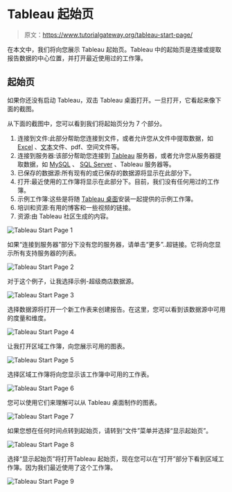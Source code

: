 # Tableau 起始页

> 原文：<https://www.tutorialgateway.org/tableau-start-page/>

在本文中，我们将向您展示 Tableau 起始页。Tableau 中的起始页是连接或提取报告数据的中心位置，并打开最近使用过的工作簿。

## 起始页

如果你还没有启动 Tableau，双击 Tableau 桌面打开。一旦打开，它看起来像下面的截图。

从下面的截图中，您可以看到我们将起始页分为 7 个部分。

1.  连接到文件:此部分帮助您连接到文件，或者允许您从文件中提取数据，如 [Excel](https://www.tutorialgateway.org/connecting-to-excel-files-in-tableau/) 、[文本](https://www.tutorialgateway.org/connecting-to-text-file-in-tableau/)文件、pdf、空间文件等。
2.  连接到服务器:该部分帮助您连接到 [Tableau](https://www.tutorialgateway.org/tableau/) 服务器，或者允许您从服务器提取数据，如 [MySQL](https://www.tutorialgateway.org/mysql-tutorial/) 、 [SQL Server](https://www.tutorialgateway.org/connecting-tableau-to-sql-server/) 、Tableau 服务器等。
3.  已保存的数据源:所有现有的或已保存的数据源将显示在此部分下。
4.  打开:最近使用的工作簿将显示在此部分下。目前，我们没有任何用过的工作簿。
5.  示例工作簿:这些是将随 [Tableau 桌面](https://www.tutorialgateway.org/download-and-install-tableau/)安装一起提供的示例工作簿。
6.  培训和资源:有用的博客和一些视频的链接。
7.  资源:由 Tableau 社区生成的内容。

![Tableau Start Page 1](img/0dc45552660f5e78722452f4456698b2.png)

如果“连接到服务器”部分下没有您的服务器，请单击“更多”..超链接。它将向您显示所有支持服务器的列表。

![Tableau Start Page 2](img/0b9515a13830ca2dd9ef8356bcc87045.png)

对于这个例子，让我选择示例-超级商店数据源。

![Tableau Start Page 3](img/fdcface188548fa7c458f253317922b2.png)

选择数据源将打开一个新工作表来创建报告。在这里，您可以看到该数据源中可用的度量和维度。

![Tableau Start Page 4](img/1dc20c28555763df9c2d00040672b212.png)

让我打开区域工作簿，向您展示可用的图表。

![Tableau Start Page 5](img/d3f892bba22c7ddcaa218d34816cddaf.png)

选择区域工作簿将向您显示该工作簿中可用的工作表。

![Tableau Start Page 6](img/af1506502d69bedb1a6dfa50e0e78c30.png)

您可以使用它们来理解可以从 Tableau 桌面制作的图表。

![Tableau Start Page 7](img/6546de04196bcde09809e90619f8105f.png)

如果您想在任何时间点转到起始页，请转到“文件”菜单并选择“显示起始页”。

![Tableau Start Page 8](img/fb5a8f04e94077fb6fcefb354174b4d6.png)

选择“显示起始页”将打开Tableau 起始页，现在您可以在“打开”部分下看到区域工作簿。因为我们最近使用了这个工作簿。

![Tableau Start Page 9](img/690f509efe17dca689af5a7c1102ebe5.png)